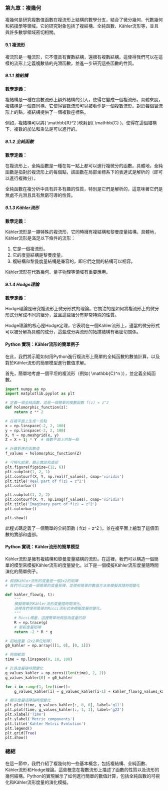 ### 第九章：複幾何

複幾何是研究複數值函數在複流形上結構的數學分支，結合了微分幾何、代數幾何和拓撲學等領域。它的研究對象包括了複結構、全純函數、Kähler流形等，並且與許多數學領域密切相關。

#### 9.1 複流形

複流形是一種流形，它不僅具有實數結構，還擁有複數結構。這使得我們可以在這樣的流形上定義複數值的光滑函數，並進一步研究這些函數的性質。

##### 9.1.1 複結構

**數學定義：**

複結構是一種在實數流形上額外結構的引入，使得它變成一個複流形。具體來說，複結構是一個自同構，它使得實數流形可以被看作是一個複數流形。對於每個實流形上的點，複結構提供了一個複數座標系。

例如，複結構可以將\( \mathbb{R}^2 \)映射到\( \mathbb{C} \)，使得在這個結構下，複數的加法和乘法是可以進行的。

##### 9.1.2 全純函數

**數學定義：**

在複流形上，全純函數是一種在每一點上都可以進行複微分的函數。具體地，全純函數是指對於複流形上的每個點，該函數在局部坐標系下的表達式是解析的（即可以進行複微分）。

全純函數在複分析中具有許多有趣的性質，特別是它們是解析的，這意味著它們是無處不光滑且具有無窮可導的性質。

##### 9.1.3 Kähler流形

**數學定義：**

Kähler流形是一類特殊的複流形，它同時擁有複結構和黎曼度量結構。具體地，Kähler流形是滿足以下條件的流形：
1. 它是一個複流形。
2. 它的度量結構是黎曼度量。
3. 複結構和黎曼度量結構是兼容的，即它們之間的結構可以相容。

Kähler流形在代數幾何、量子物理等領域有重要應用。

##### 9.1.4 Hodge理論

**數學定義：**

Hodge理論是研究複流形上微分形式的理論。它關注的是如何將複流形上的微分形式分解成不同的組分，並且這些組分有非常特殊的性質。

Hodge理論的核心是Hodge定理，它表明在一個Kähler流形上，適當的微分形式可以被分解為具體的成分，這些成分與流形的拓撲結構有著密切關係。

#### Python 實現：Kähler流形的簡單例子

在此，我們將示範如何用Python進行複流形上簡單的全純函數的數值計算，以及對於Kähler流形的簡單模型進行數值求解。

首先，簡單地考慮一個平坦的複流形（例如\( \mathbb{C}^n \)），並定義全純函數。

```python
import numpy as np
import matplotlib.pyplot as plt

# 定義一個全純函數，這是一個簡單的複數函數 f(z) = z^2
def holomorphic_function(z):
    return z ** 2

# 在複平面上生成一些點
x = np.linspace(-2, 2, 100)
y = np.linspace(-2, 2, 100)
X, Y = np.meshgrid(x, y)
Z = X + 1j * Y  # 複數平面上的每一點

# 計算對應的函數值
f_values = holomorphic_function(Z)

# 可視化結果，顯示實部和虛部
plt.figure(figsize=(12, 6))
plt.subplot(1, 2, 1)
plt.contourf(X, Y, np.real(f_values), cmap='viridis')
plt.title('Real part of f(z) = z^2')
plt.colorbar()

plt.subplot(1, 2, 2)
plt.contourf(X, Y, np.imag(f_values), cmap='viridis')
plt.title('Imaginary part of f(z) = z^2')
plt.colorbar()

plt.show()
```

此程式碼定義了一個簡單的全純函數 \( f(z) = z^2 \)，並在複平面上繪製了這個函數的實部和虛部。

#### Python 實現：Kähler流形的簡單模型

Kähler流形是擁有複結構和黎曼度量結構的流形。在這裡，我們可以構造一個簡單的模型來模擬Kähler流形的度量變化。以下是一個模擬Kähler流形度量隨時間演化的簡單例子。

```python
# 假設Kähler流形的度量是一個2x2的矩陣
# 我們可以定義一個簡單的度量矩陣，並使用簡單的數值方法來模擬其隨時間變化

def kahler_flow(g, t):
    """
    模擬簡單的Kähler流形度量隨時間演化。
    這裡我們使用簡單的Ricci流形式來模擬度量的變化。
    """
    # Ricci標量，這裡簡單地假設為度量的跡
    R = np.trace(g)
    # 更新度量矩陣
    return -2 * R * g

# 初始度量（2x2單位矩陣）
g0_kahler = np.array([[1, 0], [0, 1]])

# 時間範圍
time = np.linspace(0, 10, 100)

# 計算度量隨時間變化
g_values_kahler = np.zeros((len(time), 2, 2))
g_values_kahler[0] = g0_kahler

for i in range(1, len(time)):
    g_values_kahler[i] = g_values_kahler[i-1] + kahler_flow(g_values_kahler[i-1], time[i]) * (time[i] - time[i-1])

# 顯示度量矩陣隨時間變化
plt.plot(time, g_values_kahler[:, 0, 0], label='g11')
plt.plot(time, g_values_kahler[:, 1, 1], label='g22')
plt.xlabel('Time')
plt.ylabel('Metric components')
plt.title('Kähler Metric Evolution')
plt.legend()
plt.grid(True)
plt.show()
```

### 總結

在這一節中，我們介紹了複幾何的一些基本概念，包括複結構、全純函數、Kähler流形和Hodge理論。這些概念在複數流形上描述了函數的性質以及流形的幾何結構。Python的實現展示了如何進行簡單的數值計算，包括全純函數的可視化和Kähler流形度量的演化模擬。